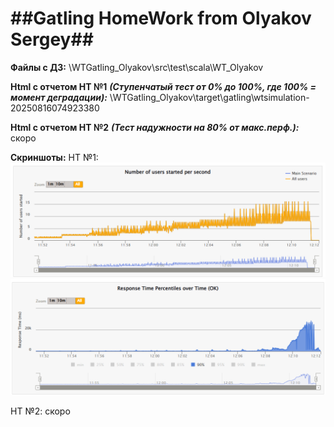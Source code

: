 ##Gatling HomeWork from Olyakov Sergey##
===========================================

**Файлы с ДЗ:**
\WTGatling_Olyakov\src\test\scala\WT_Olyakov

**Html с отчетом НТ №1** 
***(Ступенчатый тест от 0% до 100%, где 100% = момент деградации):***
\WTGatling_Olyakov\target\gatling\wtsimulation-20250816074923380

**Html с отчетом НТ №2** 
***(Тест надужности на 80% от макс.перф.):***
скоро

**Скриншоты:**
НТ №1:
![Screen1](https://github.com/OQASergey/WTGatling_Olyakov/raw/main/MyScreenShots/Screenshot_1.png)
![Screen2](https://github.com/OQASergey/WTGatling_Olyakov/raw/main/MyScreenShots/Screenshot_2.png)

НТ №2:
скоро